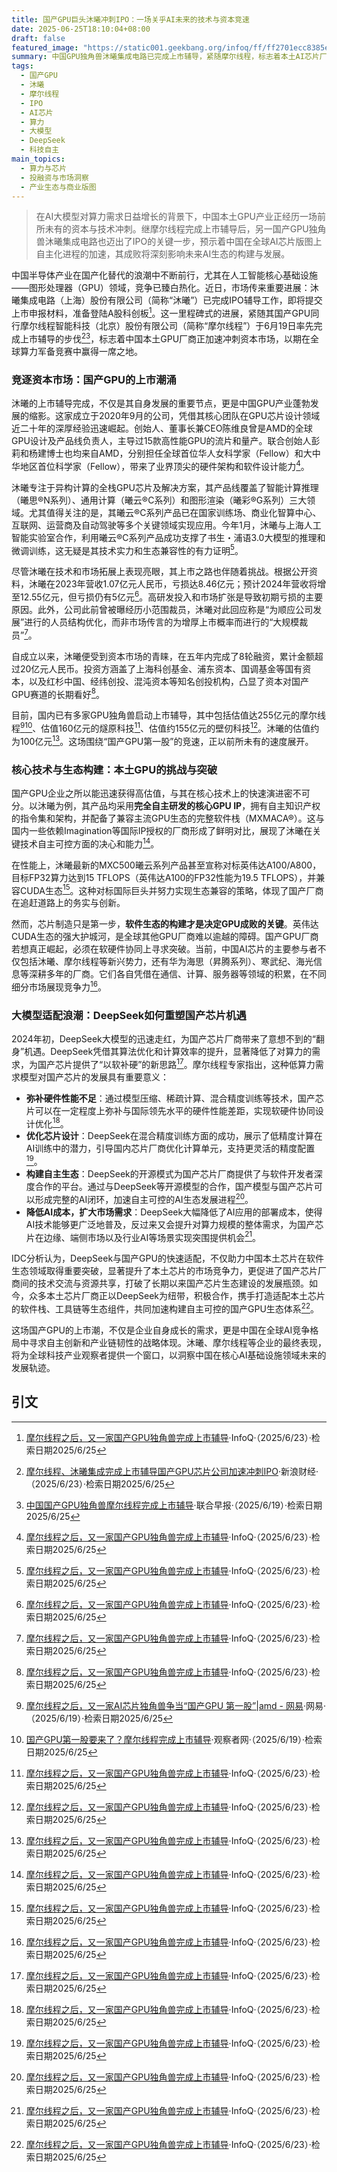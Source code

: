 ```yaml
---
title: 国产GPU巨头沐曦冲刺IPO：一场关乎AI未来的技术与资本竞速
date: 2025-06-25T18:10:04+08:00
draft: false
featured_image: "https://static001.geekbang.org/infoq/ff/ff2701ecc8385e7589c62cebc44f6d13.png"
summary: 中国GPU独角兽沐曦集成电路已完成上市辅导，紧随摩尔线程，标志着本土AI芯片厂商正加速冲刺资本市场。沐曦凭借前AMD团队的经验、自主IP和对标英伟达的性能，正积极构建兼容主流生态的软件栈，并在大模型适配浪潮中抓住DeepSeek带来的软硬协同新机遇，以应对全球算力竞争和实现国家科技自主的战略需求。
tags: 
  - 国产GPU
  - 沐曦
  - 摩尔线程
  - IPO
  - AI芯片
  - 算力
  - 大模型
  - DeepSeek
  - 科技自主
main_topics: 
  - 算力与芯片
  - 投融资与市场洞察
  - 产业生态与商业版图
---
```


> 在AI大模型对算力需求日益增长的背景下，中国本土GPU产业正经历一场前所未有的资本与技术冲刺。继摩尔线程完成上市辅导后，另一国产GPU独角兽沐曦集成电路也迈出了IPO的关键一步，预示着中国在全球AI芯片版图上自主化进程的加速，其成败将深刻影响未来AI生态的构建与发展。

中国半导体产业在国产化替代的浪潮中不断前行，尤其在人工智能核心基础设施——图形处理器（GPU）领域，竞争已臻白热化。近日，市场传来重要进展：沐曦集成电路（上海）股份有限公司（简称“沐曦”）已完成IPO辅导工作，即将提交上市申报材料，准备登陆A股科创板[^1]。这一里程碑式的进展，紧随其国产GPU同行摩尔线程智能科技（北京）股份有限公司（简称“摩尔线程”）于6月19日率先完成上市辅导的步伐[^2][^3]，标志着中国本土GPU厂商正加速冲刺资本市场，以期在全球算力军备竞赛中赢得一席之地。

### 竞逐资本市场：国产GPU的上市潮涌

沐曦的上市辅导完成，不仅是其自身发展的重要节点，更是中国GPU产业蓬勃发展的缩影。这家成立于2020年9月的公司，凭借其核心团队在GPU芯片设计领域近二十年的深厚经验迅速崛起。创始人、董事长兼CEO陈维良曾是AMD的全球GPU设计及产品线负责人，主导过15款高性能GPU的流片和量产。联合创始人彭莉和杨建博士也均来自AMD，分别担任全球首位华人女科学家（Fellow）和大中华地区首位科学家（Fellow），带来了业界顶尖的硬件架构和软件设计能力[^1]。

沐曦专注于异构计算的全栈GPU芯片及解决方案，其产品线覆盖了智能计算推理（曦思®N系列）、通用计算（曦云®C系列）和图形渲染（曦彩®G系列）三大领域。尤其值得关注的是，其曦云®C系列产品已在国家训练场、商业化智算中心、互联网、运营商及自动驾驶等多个关键领域实现应用。今年1月，沐曦与上海人工智能实验室合作，利用曦云®C系列产品成功支撑了书生・浦语3.0大模型的推理和微调训练，这无疑是其技术实力和生态兼容性的有力证明[^1]。

尽管沐曦在技术和市场拓展上表现亮眼，其上市之路也伴随着挑战。根据公开资料，沐曦在2023年营收1.07亿元人民币，亏损达8.46亿元；预计2024年营收将增至12.55亿元，但亏损仍有5亿元[^1]。高研发投入和市场扩张是导致初期亏损的主要原因。此外，公司此前曾被曝经历小范围裁员，沐曦对此回应称是“为顺应公司发展”进行的人员结构优化，而非市场传言的为增厚上市概率而进行的“大规模裁员”[^1]。

自成立以来，沐曦便受到资本市场的青睐，在五年内完成了8轮融资，累计金额超过20亿元人民币。投资方涵盖了上海科创基金、浦东资本、国调基金等国有资本，以及红杉中国、经纬创投、混沌资本等知名创投机构，凸显了资本对国产GPU赛道的长期看好[^1]。

目前，国内已有多家GPU独角兽启动上市辅导，其中包括估值达255亿元的摩尔线程[^4][^5]、估值160亿元的燧原科技[^1]、估值约155亿元的壁仞科技[^1]。沐曦的估值约为100亿元[^1]。这场围绕“国产GPU第一股”的竞速，正以前所未有的速度展开。

### 核心技术与生态构建：本土GPU的挑战与突破

国产GPU企业之所以能迅速获得高估值，与其在核心技术上的快速演进密不可分。以沐曦为例，其产品均采用**完全自主研发的核心GPU IP**，拥有自主知识产权的指令集和架构，并配备了兼容主流GPU生态的完整软件栈（MXMACA®）。这与国内一些依赖Imagination等国际IP授权的厂商形成了鲜明对比，展现了沐曦在关键技术自主可控方面的决心和能力[^1]。

在性能上，沐曦最新的MXC500曦云系列产品甚至宣称对标英伟达A100/A800，目标FP32算力达到15 TFLOPS（英伟达A100的FP32性能为19.5 TFLOPS），并兼容CUDA生态[^1]。这种对标国际巨头并努力实现生态兼容的策略，体现了国产厂商在追赶道路上的务实与创新。

然而，芯片制造只是第一步，**软件生态的构建才是决定GPU成败的关键**。英伟达CUDA生态的强大护城河，是全球其他GPU厂商难以逾越的障碍。国产GPU厂商若想真正崛起，必须在软硬件协同上寻求突破。当前，中国AI芯片的主要参与者不仅包括沐曦、摩尔线程等新兴势力，还有华为海思（昇腾系列）、寒武纪、海光信息等深耕多年的厂商。它们各自凭借在通信、计算、服务器等领域的积累，在不同细分市场展现竞争力[^1]。

### 大模型适配浪潮：DeepSeek如何重塑国产芯片机遇

2024年初，DeepSeek大模型的迅速走红，为国产芯片厂商带来了意想不到的“翻身”机遇。DeepSeek凭借其算法优化和计算效率的提升，显著降低了对算力的需求，为国产芯片提供了“以软补硬”的新思路[^1]。摩尔线程专家指出，这种低算力需求模型对国产芯片的发展具有重要意义：

*   **弥补硬件性能不足**：通过模型压缩、稀疏计算、混合精度训练等技术，国产芯片可以在一定程度上弥补与国际领先水平的硬件性能差距，实现软硬件协同设计优化[^1]。
*   **优化芯片设计**：DeepSeek在混合精度训练方面的成功，展示了低精度计算在AI训练中的潜力，引导国内芯片厂商优化计算单元，支持更灵活的精度配置[^1]。
*   **构建自主生态**：DeepSeek的开源模式为国产芯片厂商提供了与软件开发者深度合作的平台。通过与DeepSeek等开源模型的合作，国产模型与国产芯片可以形成完整的AI闭环，加速自主可控的AI生态发展进程[^1]。
*   **降低AI成本，扩大市场需求**：DeepSeek大幅降低了AI应用的部署成本，使得AI技术能够更广泛地普及，反过来又会提升对算力规模的整体需求，为国产芯片在边缘、端侧市场以及行业AI等场景实现突围提供机会[^1]。

IDC分析认为，DeepSeek与国产GPU的快速适配，不仅助力中国本土芯片在软件生态领域取得重要突破，显著提升了本土芯片的市场竞争力，更促进了国产芯片厂商间的技术交流与资源共享，打破了长期以来国产芯片生态建设的发展瓶颈。如今，众多本土芯片厂商正以DeepSeek为纽带，积极合作，携手打造适配本土芯片的软件栈、工具链等生态组件，共同加速构建自主可控的国产GPU生态体系[^1]。

这场国产GPU的上市潮，不仅是企业自身成长的需求，更是中国在全球AI竞争格局中寻求自主创新和产业链韧性的战略体现。沐曦、摩尔线程等企业的最终表现，将为全球科技产业观察者提供一个窗口，以洞察中国在核心AI基础设施领域未来的发展轨迹。

## 引文
[^1]: [摩尔线程之后，又一家国产GPU独角兽完成上市辅导](https://www.infoq.cn/article/pudWoijzoibajC97kzuf)·InfoQ·（2025/6/23）·检索日期2025/6/25
[^2]: [摩尔线程、沐曦集成完成上市辅导国产GPU芯片公司加速冲刺IPO](https://finance.sina.com.cn/jjxw/2025-06-23/doc-infcanve9818495.shtml?froms=ggmp)·新浪财经·（2025/6/23）·检索日期2025/6/25
[^3]: [中国国产GPU独角兽摩尔线程完成上市辅导](https://www.zaobao.com.sg/realtime/china/story20250619-6888409)·联合早报·（2025/6/19）·检索日期2025/6/25
[^4]: [摩尔线程之后，又一家AI芯片独角兽争当“国产GPU 第一股”|amd - 网易](https://www.163.com/dy/article/K2T9P0CO05566ZHB.html)·网易·（2025/6/19）·检索日期2025/6/25
[^5]: [国产GPU第一股要来了？摩尔线程完成上市辅导](https://www.guancha.cn/economy/2025_06_19_780048.shtml)·观察者网·（2025/6/19）·检索日期2025/6/25
